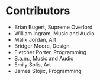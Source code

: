 # Contributors

- Brian Bugert, Supreme Overlord
- William Ingram, Music and Audio
- Malik Jordan, Art
- Bridger Moore, Design
- Fletcher Porter, Programming
- S.a.m., Music and Audio
- Emily Solis, Art
- James Stojic, Programming

